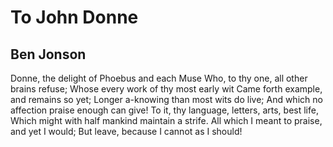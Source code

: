 # To John Donne
## Ben Jonson
Donne, the delight of Phoebus and each Muse
Who, to thy one, all other brains refuse;
Whose every work of thy most early wit
Came forth example, and remains so yet;
Longer a-knowing than most wits do live;
And which no affection praise enough can give!
To it, thy language, letters, arts, best life,
Which might with half mankind maintain a strife.
All which I meant to praise, and yet I would;
But leave, because I cannot as I should!